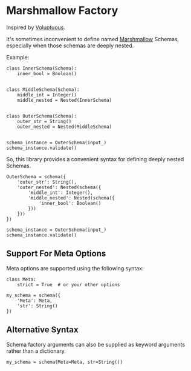 Marshmallow Factory
===================


Inspired by [Voluptuous](https://github.com/alecthomas/voluptuous).

It's sometimes inconvenient to define named 
[Marshmallow](https://github.com/marshmallow-code/marshmallow)
Schemas, especially when those schemas are deeply nested.

Example:

```
class InnerSchema(Schema):
    inner_bool = Boolean()


class MiddleSchema(Schema):
    middle_int = Integer()
    middle_nested = Nested(InnerSchema)


class OuterSchema(Schema):
    outer_str = String()
    outer_nested = Nested(MiddleSchema)


schema_instance = OuterSchema(input_)
schema_instance.validate()
```

So, this library provides a convenient syntax for defining
deeply nested Schemas.

```
OuterSchema = schema({
    'outer_str': String(),
    'outer_nested': Nested(schema({
        'middle_int': Integer(),
        'middle_nested': Nested(schema({
            'inner_bool': Boolean()
        }))
    }))
})

schema_instance = OuterSchema(input_)
schema_instance.validate()
```


Support For Meta Options
------------------------

Meta options are supported using the following syntax:

```
class Meta:
    strict = True  # or your other options

my_schema = schema({
    'Meta': Meta,
    'str': String()
})
```


Alternative Syntax
------------------

Schema factory arguments can also be supplied as keyword
arguments rather than a dictionary.

```
my_schema = schema(Meta=Meta, str=String())
```
